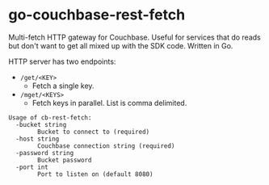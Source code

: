 # go-couchbase-rest-fetch
Multi-fetch HTTP gateway for Couchbase. Useful for services that do reads but don't want to get all mixed up with the SDK code. Written in Go.

HTTP server has two endpoints:

* `/get/<KEY>`
  * Fetch a single key.
* `/mget/<KEYS>`
  * Fetch keys in parallel. List is comma delimited.


```
Usage of cb-rest-fetch:
  -bucket string
        Bucket to connect to (required)
  -host string
        Couchbase connection string (required)
  -password string
        Bucket password
  -port int
        Port to listen on (default 8080)
```